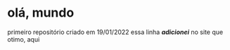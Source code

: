 # olá, mundo
 primeiro repositório
criado em 19/01/2022
essa linha ***adicionei*** no site que otimo, aqui
